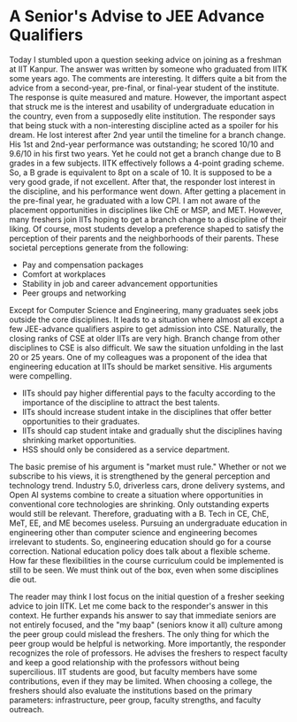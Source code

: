 # A Senior's Advise to JEE Advance Qualifiers

Today I stumbled upon a question seeking advice on joining as a freshman at IIT Kanpur. The answer was written by someone who graduated from IITK
some years ago. The comments are interesting. It differs quite a bit from the advice from a second-year, pre-final, or final-year student of 
the institute. The response is quite measured and mature. However, the important aspect that struck me is the interest and usability of 
undergraduate education in the country, even from a supposedly elite institution. The responder says that being stuck with a non-interesting 
discipline acted as a spoiler for his dream. He lost interest after 2nd year until the timeline for a branch change. His 1st and 2nd-year
performance was outstanding; he scored 10/10 and 9.6/10 in his first two years. Yet he could not get a branch change due to B grades in a few subjects. IITK
effectively follows a 4-point grading scheme. So, a B grade is equivalent to 8pt on a scale of 10. It is supposed to be a very good
grade, if not excellent. After that, the responder lost interest in the discipline, and his performance went down. After getting a placement
in the pre-final year, he graduated with a low CPI. I am not aware of the placement opportunities in disciplines like ChE or MSP, and MET.
However, many freshers join IITs hoping to get a branch change to a discipline of their liking. Of course, most students develop 
a preference shaped to satisfy the perception of their parents and the neighborhoods of their parents. These societal perceptions generate from 
the following:

- Pay and compensation packages 
- Comfort at workplaces
- Stability in job and career advancement opportunities
- Peer groups and networking

Except for Computer Science and Engineering, many graduates seek jobs outside the core disciplines. It leads to a situation where almost
all except a few JEE-advance qualifiers aspire to get admission into CSE. Naturally, the closing ranks of CSE at older IITs are very high. Branch
change from other disciplines to CSE is also difficult. We saw the situation unfolding in the last 20 or 25 years. One of my 
colleagues was a proponent of the idea that engineering education at IITs should be market sensitive. His arguments were compelling. 

- IITs should pay higher differential pays to the faculty according to the importance of the discipline to attract the best talents.
- IITs should increase student intake in the disciplines that offer better opportunities to their graduates. 
- IITs should cap student intake and gradually shut the disciplines having shrinking market opportunities.  
- HSS should only be considered as a service department.

The basic premise of his argument is "market must rule." Whether or not we subscribe to his views, it is strengthened by the general 
perception and technology trend. Industry 5.0, driverless cars, drone delivery systems, and Open AI systems combine to create a situation
where opportunities in conventional core technologies are shrinking. Only outstanding experts would still be relevant. Therefore, graduating with 
a B. Tech in CE, ChE, MeT, EE, and ME becomes useless. Pursuing an undergraduate education in engineering other than computer science and engineering 
becomes irrelevant to students. So, engineering education should go for a course correction. National education policy does 
talk about a flexible scheme. How far these flexibilities in the course curriculum could be implemented is still to be seen. We must think
out of the box, even when some disciplines die out. 

The reader may think I lost focus on the initial question of a fresher seeking advice to join IITK. Let me come back to the responder's 
answer in this context. He further expands his answer to say that immediate seniors are not entirely focused, and the "my baap" (seniors know it
all) culture among the peer group could mislead the freshers. The only thing for which the peer group would be helpful is networking. More 
importantly, the responder recognizes the role of professors. He advises the freshers to respect faculty and keep a good relationship with 
the professors without being supercilious. IIT students are good, but 
faculty members have some contributions, even if they may be limited. When choosing a college, the freshers should also evaluate the
institutions based on the primary parameters: infrastructure, peer group, faculty strengths, and faculty outreach. 


